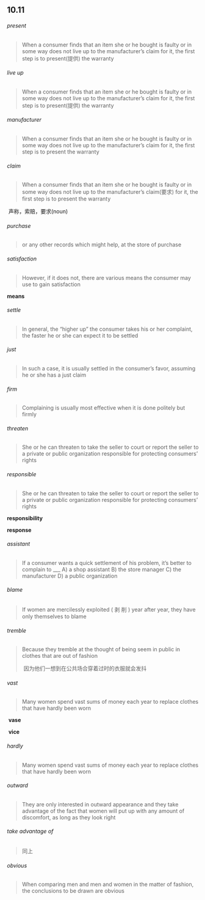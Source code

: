 ## 10.11

###### present

> When a consumer finds that an item she or he bought is faulty or in some way does not live up to the manufacturer’s claim for it, the first step is to present(提供) the warranty

###### live up

> When a consumer finds that an item she or he bought is faulty or in some way does not live up to the manufacturer’s claim for it, the first step is to present(提供) the warranty

###### manufacturer

> When a consumer finds that an item she or he bought is faulty or in some way does not live up to the manufacturer’s claim for it, the first step is to present the warranty

###### claim

> When a consumer finds that an item she or he bought is faulty or in some way does not live up to the manufacturer’s claim(要求) for it, the first step is to present the warranty

​	声称，索赔，要求(noun)

###### purchase

> or any other records which might help, at the store of purchase

###### satisfaction

> However, if it does not, there are various means the consumer may use to gain satisfaction

**means**

###### settle

> In general, the “higher up” the consumer takes his or her complaint, the faster he or she can expect it to be settled

###### just

> In such a case, it is usually settled in the consumer’s favor, assuming he or she has a just claim

###### firm

> Complaining is usually most effective when it is done politely but firmly

###### threaten

> She or he can threaten to take the seller to court or report the seller to a private or public organization responsible for protecting consumers’ rights

###### responsible

> She or he can threaten to take the seller to court or report the seller to a private or public organization responsible for protecting consumers’ rights

**responsibility**

**response**

###### assistant

> If a consumer wants a quick settlement of his problem, it’s better to complain to ___
> 	A) a shop assistant
> 	B) the store manager
> 	C) the manufacturer
> 	D) a public organization



###### blame

> If women are mercilessly exploited ( 剥 削 ) year after year, they have only themselves to blame

######  tremble 

> Because they tremble at the thought of being seem in public in clothes that are out of fashion
>
> ​	因为他们一想到在公共场合穿着过时的衣服就会发抖 



###### vast

>  Many women spend vast sums of money each year to replace clothes that have hardly been worn

​	**vase**

​	**vice**

###### hardly

> Many women spend vast sums of money each year to replace clothes that have hardly been worn



###### outward

>  They are only interested in outward appearance and they take advantage of the fact that women will put up with any amount of discomfort, as long as they look right

###### take advantage of

> 同上

######  obvious

> When comparing men and men and women in the matter of fashion, the conclusions to be drawn are obvious